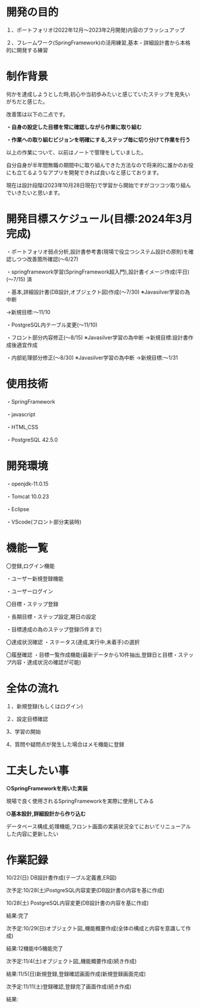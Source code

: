 # 開発の目的
１、ポートフォリオ(2022年12月～2023年2月開発)内容のブラッシュアップ

２、フレームワーク(SpringFramework)の活用練習,基本・詳細設計書から本格的に開発する練習

# 制作背景

何かを達成しようとした時,初心や当初歩みたいと感じていたステップを見失いがちだと感じた。

改善策は以下の二点です。

**・自身の設定した目標を常に確認しながら作業に取り組む**

**・作業への取り組むビジョンを明確にする,ステップ毎に切り分けて作業を行う**


以上の作業について、以前はノートで管理をしていました。

自分自身が半年間無職の期間中に取り組んできた方法なので将来的に誰かのお役にも立てるようなアプリを開発できれば良いなと感じております。

現在は設計段階(2023年10月28日現在)で学習から開始ですがコツコツ取り組んでいきたいと思います。

# 開発目標スケジュール(目標:2024年3月完成)
・ポートフォリオ弱点分析,設計書参考書(現場で役立つシステム設計の原則)を確認しつつ改善箇所確認(～6/27)

・springframework学習(SpringFramework超入門),設計書イメージ作成(平日)(～7/15) 済

・基本,詳細設計書(DB設計,オブジェクト図)作成(～7/30)
※Javasilver学習の為中断

→新規目標:～11/10

・PostgreSQL内テーブル変更(～11/10)

・フロント部分内容修正(～8/15)
※Javasilver学習の為中断
→新規目標:設計書作成後適宜作成

・内部処理部分修正(～8/30)
※Javasilver学習の為中断
→新規目標:～1/31

# 使用技術

・SpringFramework

・javascript

・HTML,CSS

・PostgreSQL 42.5.0

# 開発環境

・openjdk-11.0.15

・Tomcat 10.0.23

・Eclipse

・VScode(フロント部分実装時)

# 機能一覧

〇登録,ログイン機能

・ユーザー新規登録機能

・ユーザーログイン

〇目標・ステップ登録

・長期目標・ステップ設定,期日の設定

・目標達成の為のステップ登録(5件まで)

〇達成状況確認
・ステータス(達成,実行中,未着手)の選択

〇履歴確認
・目標一覧作成機能(最新データから10件抽出,登録日と目標・ステップ内容・達成状況の確認が可能)

# 全体の流れ
１、新規登録(もしくはログイン)

２、設定目標確認

3、学習の開始

4、質問や疑問点が発生した場合はメモ機能に登録

# 工夫したい事

**○SpringFrameworkを用いた実装**

現場で良く使用されるSpringFrameworkを実際に使用してみる

**○基本設計,詳細設計から作り込む**

データベース構成,処理機能,フロント画面の実装状況全てにおいてリニューアルした内容に更新したい

# 作業記録

10/22(日) DB設計書作成(テーブル定義書,ER図)

次予定:10/28(土)PostgreSQL内容変更(DB設計書の内容を基に作成)

10/28(土) PostgreSQL内容変更(DB設計書の内容を基に作成)

結果:完了

次予定:10/29(日)オブジェクト図_機能概要作成(全体の構成と内容を意識して作成)

結果:12機能中5機能完了

次予定:11/4(土)オブジェクト図_機能概要作成(続き作成)

結果:11/5(日)新規登録,登録確認画面作成(新規登録画面完成)

次予定:11/11(土)登録確認,登録完了画面作成(続き作成)

結果: